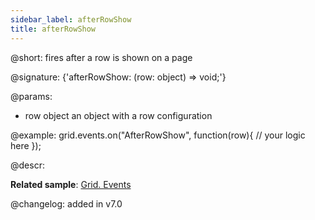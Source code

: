 ```yaml
---
sidebar_label: afterRowShow
title: afterRowShow
---          
```


@short: fires after a row is shown on a page

@signature: {'afterRowShow: (row: object) => void;'}

@params: 
- row   object  an object with a row configuration

@example:
grid.events.on("AfterRowShow", function(row){
    // your logic here
});



@descr:


**Related sample**: [Grid. Events](https://snippet.dhtmlx.com/9zeyp4ds)

@changelog: added in v7.0

